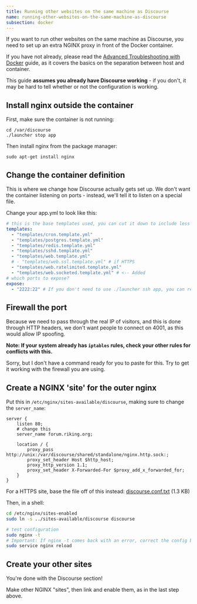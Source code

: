 ```yaml
---
title: Running other websites on the same machine as Discourse
name: running-other-websites-on-the-same-machine-as-discourse
subsection: docker
---
```


If you want to run other websites on the same machine as Discourse, you need to set up an extra NGINX proxy in front of the Docker container.

If you have not already, please read the [Advanced Troubleshooting with Docker](https://meta.discourse.org/t/advanced-troubleshooting-with-docker/15927/) guide, as it covers the basics on the separation between host and container.

This guide **assumes you already have Discourse working** - if you don't, it may be hard to tell whether or not the configuration is working.

## Install nginx outside the container
First, make sure the container is not running:

    cd /var/discourse
    ./launcher stop app

Then install nginx from the package manager:

    sudo apt-get install nginx

## Change the container definition

This is where we change how Discourse actually gets set up. We don't want the container listening on ports - instead, we'll tell it to listen on a special file.

Change your app.yml to look like this:

```yml
# this is the base templates used, you can cut it down to include less functionality per container
templates:
  - "templates/cron.template.yml"
  - "templates/postgres.template.yml"
  - "templates/redis.template.yml"
  - "templates/sshd.template.yml"
  - "templates/web.template.yml"
  # - "templates/web.ssl.template.yml" # if HTTPS
  - "templates/web.ratelimited.template.yml"
  - "templates/web.socketed.template.yml" # <-- Added
# which ports to expose?
expose:
  - "2222:22" # If you don't need to use ./launcher ssh app, you can remove this too

```

## Firewall the port

Because we need to pass through the real IP of visitors, and this is done through HTTP headers, we don't want people to connect on 4001, as this would allow IP spoofing.

**Note: If your system already has `iptables` rules, check your other rules for conflicts with this.**

Sorry, but I don't have a command ready for you to paste for this. Try to get it working with the firewall you are using.
<!--
TODO this doesn't seem to work `    iptables -A INPUT ! -s localhost -p tcp --dport 4001 -j DROP`
-->

## Create a NGINX 'site' for the outer nginx

Put this in `/etc/nginx/sites-available/discourse`, making sure to change the `server_name`:

```
server {
	listen 80;
	# change this
	server_name forum.riking.org;

	location / {
        proxy_pass http://unix:/var/discourse/shared/standalone/nginx.http.sock:;
		proxy_set_header Host $http_host;
		proxy_http_version 1.1;
		proxy_set_header X-Forwarded-For $proxy_add_x_forwarded_for;
	}
}
```

For a HTTPS site, base the file off of this instead: <a class="attachment" href="/uploads/default/39778/ba7906f602aa6c37.txt">discourse.conf.txt</a> (1.3 KB)

Then, in a shell:

```bash
cd /etc/nginx/sites-enabled
sudo ln -s ../sites-available/discourse discourse

# test configuration
sudo nginx -t
# Important: If nginx -t comes back with an error, correct the config before reloading!
sudo service nginx reload
```

## Create your other sites

You're done with the Discourse section!

Make other NGINX "sites", then link and enable them, as in the last step above.
